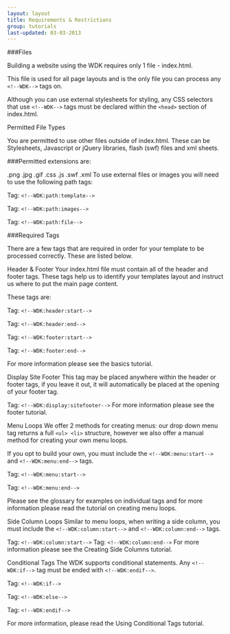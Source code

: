 ```yaml
---
layout: layout
title: Requirements & Restrictions
group: tutorials
last-updated: 03-03-2013
---
```


###Files

Building a website using the WDK requires only 1 file - index.html. 

This file is used for all page layouts and is the only file you can process any `<!--WDK-->` tags on.

Although you can use external stylesheets for styling, any CSS selectors that use `<!--WDK-->` tags must be declared within the `<head>` section of index.html.

Permitted File Types

You are permitted to use other files outside of index.html. These can be Stylesheets, Javascript or jQuery libraries, flash (swf) files and xml sheets.

###Permitted extensions are:

.png 
.jpg 
.gif 
.css 
.js 
.swf 
.xml
To use external files or images you will need to use the following path tags:

Tag: `<!--WDK:path:template-->`

Tag: `<!--WDK:path:images-->`

Tag: `<!--WDK:path:file-->`

###Required Tags

There are a few tags that are required in order for your template to be processed correctly. 
These are listed below.

Header & Footer
Your index.html file must contain all of the header and footer tags. These tags help us to identify your templates layout and instruct us where to put the main page content. 

These tags are:

Tag: `<!--WDK:header:start-->`

Tag: `<!--WDK:header:end-->`

Tag: `<!--WDK:footer:start-->`

Tag: `<!--WDK:footer:end-->`

For more information please see the basics tutorial.

Display Site Footer
This tag may be placed anywhere within the header or footer tags, if you leave it out, it will automatically be placed at the opening of your footer tag.

Tag: `<!--WDK:display:sitefooter-->`
For more information please see the footer tutorial.

Menu Loops
We offer 2 methods for creating menus: our drop down menu tag returns a full `<ul> <li>` structure, however we also offer a manual method for creating your own menu loops. 

If you opt to build your own, you must include the `<!--WDK:menu:start-->` and `<!--WDK:menu:end-->` tags.

Tag: `<!--WDK:menu:start-->`

Tag: `<!--WDK:menu:end-->`

Please see the glossary for examples on individual tags and for more information please read the tutorial on creating menu loops.

Side Column Loops
Similar to menu loops, when writing a side column, you must include the `<!--WDK:column:start-->` and `<!--WDK:column:end-->` tags.

Tag: `<!--WDK:column:start-->`
Tag: `<!--WDK:column:end-->`
For more information please see the Creating Side Columns tutorial.

Conditional Tags
The WDK supports conditional statements. Any `<!--WDK:if-->` tag must be ended with `<!--WDK:endif-->`.

Tag: `<!--WDK:if-->`

Tag: `<!--WDK:else-->`

Tag: `<!--WDK:endif-->`

For more information, please read the Using Conditional Tags tutorial.